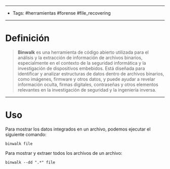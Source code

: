 -----------------------
- Tags: #herramientas #forense #file_recovering
------------------
# Definición

> **Binwalk** es una herramienta de código abierto utilizada para el análisis y la extracción de información de archivos binarios, especialmente en el contexto de la seguridad informática y la investigación de dispositivos embebidos. Está diseñada para identificar y analizar estructuras de datos dentro de archivos binarios, como imágenes, firmware y otros datos, y puede ayudar a revelar información oculta, firmas digitales, contraseñas y otros elementos relevantes en la investigación de seguridad y la ingeniería inversa.

----
# Uso 

Para mostrar los datos integrados en un archivo, podemos ejecutar el siguiente comando:

```
binwalk file
```

Para mostrar y extraer todos los archivos de un archivo:

```
binwalk --dd ".*" file
```